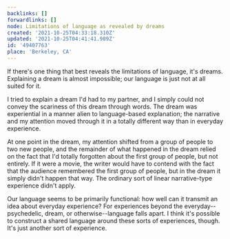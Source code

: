 ```yaml
---
backlinks: []
forwardlinks: []
node: Limitations of language as revealed by dreams
created: '2021-10-25T04:33:18.310Z'
updated: '2021-10-25T04:41:41.989Z'
id: '49407763'
place: 'Berkeley, CA'
---
```

If there's one thing that best reveals the limitations of language, it's dreams. Explaining a dream is almost impossible; our language is just not at all suited for it. 

I tried to explain a dream I'd had to my partner, and I simply could not convey the scariness of this dream through words. The dream was experiential in a manner alien to language-based explanation; the narrative and my attention moved through it in a totally different way than in everyday experience. 

At one point in the dream, my attention shifted from a group of people to two new people, and the remainder of what happened in the dream relied on the fact that I'd totally forgotten about the first group of people, but not entirely. If it were a movie, the writer would have to contend with the fact that the audience   remembered the first group of people, but in the dream it simply didn't happen that way. The ordinary sort of linear narrative-type experience didn't apply. 

Our language seems to be primarily functional: how well can it transmit an idea about everyday experience? For experiences beyond the everyday--psychedelic, dream, or otherwise--language falls apart. I think it's possible to construct a shared language around these sorts of experiences, though. It's just another sort of experience. 

